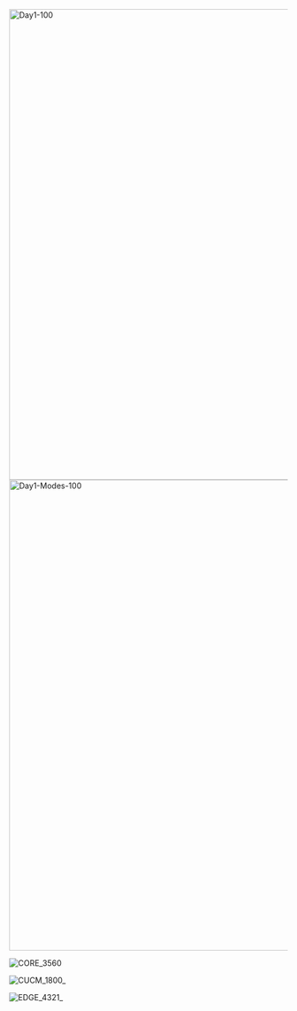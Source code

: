 <img width="1400" height="850" alt="Day1-100" src="https://github.com/user-attachments/assets/b4cd5398-c4f0-4694-bba7-8e5c12117eb3" />


<img width="1400" height="850" alt="Day1-Modes-100" src="https://github.com/user-attachments/assets/77811e35-cd01-4b96-85ea-cbfe7e887829" />


![CORE_3560](https://github.com/user-attachments/assets/e0ad6b8c-87af-4552-8034-41ffc1eba99b)


![CUCM_1800_](https://github.com/user-attachments/assets/678cd62e-6f85-4aff-a4fc-a805d9dbd210)


![EDGE_4321_](https://github.com/user-attachments/assets/04958354-bb66-4e97-9397-900cf8582808)
